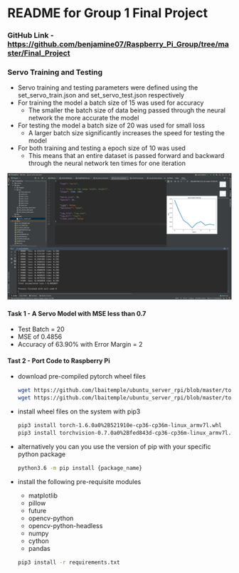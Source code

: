 # README for Group 1 Final Project

### GitHub Link - https://github.com/benjamine07/Raspberry_Pi_Group/tree/master/Final_Project

### Servo Training and Testing
- Servo training and testing parameters were defined using the set_servo_train.json and set_servo_test.json respectively
- For training the model a batch size of 15 was used for accuracy
    - The smaller the batch size of data being passed through the neural network the more accurate the model
- For testing the model a batch size of 20 was used for small loss
    - A larger batch size significantly increases the speed for testing the model
- For both training and testing a epoch size of 10 was used
    - This means that an entire dataset is passed forward and backward through the neural network ten times for one                iteration
    
![Servo Model](https://github.com/benjamine07/Raspberry_Pi_Group/blob/master/Final_Project/Servo_Model.png)

#### Task 1 - A Servo Model with MSE less than 0.7

- Test Batch = 20
- MSE of 0.4856
- Accuracy of 63.90% with Error Margin = 2

#### Tast 2 - Port Code to Raspberry Pi

- download pre-compiled pytorch wheel files
    ```bash
    wget https://github.com/lbaitemple/ubuntu_server_rpi/blob/master/torch/torch-1.6.0a0%2B521910e-cp36-cp36m-linux_armv7l.whl
    wget https://github.com/lbaitemple/ubuntu_server_rpi/blob/master/torch/torchvision-0.7.0a0%2Bfed843d-cp36-cp36m-linux_armv7l.whl
    ```

- install wheel files on the system with pip3
    ```bash
    pip3 install torch-1.6.0a0%2B521910e-cp36-cp36m-linux_armv7l.whl
    pip3 install torchvision-0.7.0a0%2Bfed843d-cp36-cp36m-linux_armv7l.whl
    ```
- alternatively you can you use the version of pip with your specific python package 
    ```bash
    python3.6 -m pip install {package_name}
    ```

- install the following pre-requisite modules
    - matplotlib
    - pillow
    - future
    - opencv-python
    - opencv-python-headless
    - numpy
    - cython
    - pandas
    ```bash
    pip3 install -r requirements.txt
    ```
